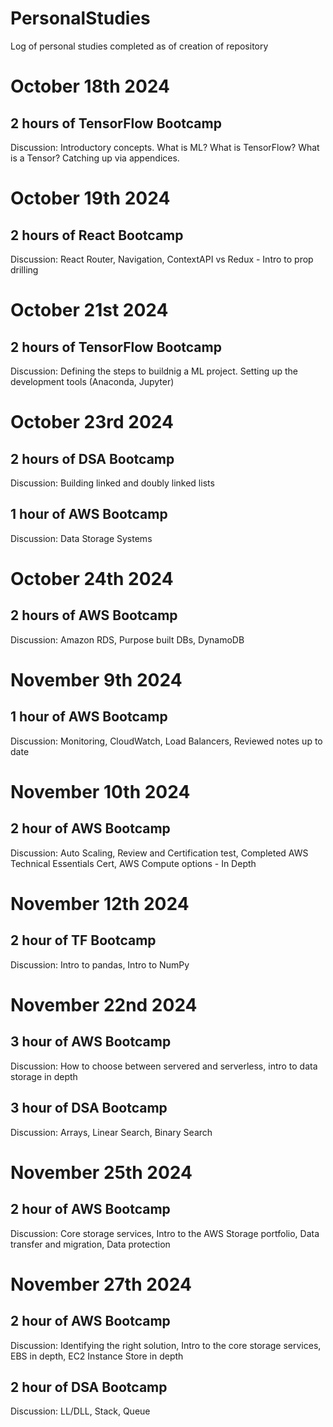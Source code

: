# PersonalStudies
Log of personal studies completed as of creation of repository

# October 18th 2024
## 2 hours of TensorFlow Bootcamp
Discussion:
Introductory concepts. What is ML? What is TensorFlow? What is a Tensor?
Catching up via appendices.

# October 19th 2024
## 2 hours of React Bootcamp
Discussion:
React Router, Navigation, 
ContextAPI vs Redux - Intro to prop drilling

# October 21st 2024
## 2 hours of TensorFlow Bootcamp
Discussion:
Defining the steps to buildnig a ML project.
Setting up the development tools (Anaconda, Jupyter)

# October 23rd 2024
## 2 hours of DSA Bootcamp
Discussion:
Building linked and doubly linked lists

## 1 hour of AWS Bootcamp
Discussion:
Data Storage Systems

# October 24th 2024
## 2 hours of AWS Bootcamp
Discussion:
Amazon RDS, Purpose built DBs, DynamoDB

# November 9th 2024
## 1 hour of AWS Bootcamp
Discussion:
Monitoring, CloudWatch, Load Balancers, 
Reviewed notes up to date

# November 10th 2024
## 2 hour of AWS Bootcamp
Discussion:
Auto Scaling, Review and Certification test, 
Completed AWS Technical Essentials Cert, 
AWS Compute options - In Depth

# November 12th 2024
## 2 hour of TF Bootcamp
Discussion:
Intro to pandas, Intro to NumPy

# November 22nd 2024
## 3 hour of AWS Bootcamp
Discussion:
How to choose between servered and serverless, intro to data storage in depth

## 3 hour of DSA Bootcamp
Discussion:
Arrays, Linear Search, Binary Search

# November 25th 2024
## 2 hour of AWS Bootcamp
Discussion:
Core storage services, 
Intro to the AWS Storage portfolio, 
Data transfer and migration, 
Data protection

# November 27th 2024
## 2 hour of AWS Bootcamp
Discussion:
Identifying the right solution, 
Intro to the core storage services, 
EBS in depth, 
EC2 Instance Store in depth

## 2 hour of DSA Bootcamp
Discussion:
LL/DLL, Stack, Queue

